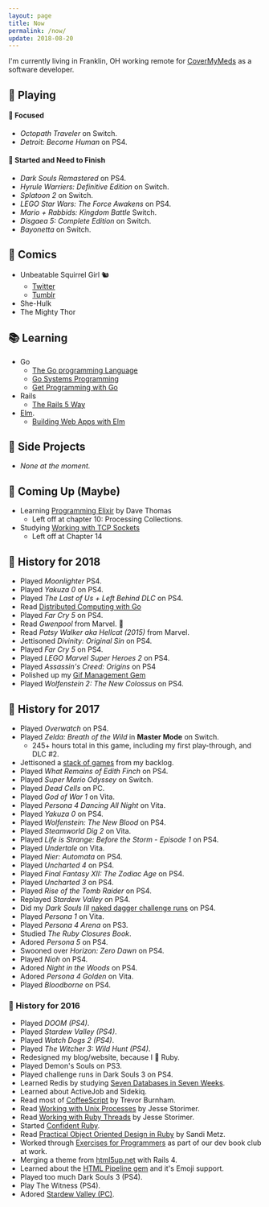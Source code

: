```yaml
---
layout: page
title: Now
permalink: /now/
update: 2018-08-20
---
```


I'm currently living in Franklin, OH working remote for [CoverMyMeds](http://covermymeds.com) as a software developer.

## :space_invader: Playing

#### :eyes: Focused

* _Octopath Traveler_ on Switch.
* _Detroit: Become Human_ on PS4.

#### :traffic_light: Started and Need to Finish

* _Dark Souls Remastered_ on PS4.
* _Hyrule Warriers: Definitive Edition_ on Switch.
* _Splatoon 2_ on Switch.
* _LEGO Star Wars: The Force Awakens_ on PS4.
* _Mario + Rabbids: Kingdom Battle_ Switch.
* _Disgaea 5: Complete Edition_ on Switch.
* _Bayonetta_ on Switch.

## :book: Comics

* Unbeatable Squirrel Girl 🐿️ 
  + [Twitter](https://twitter.com/unbeatablesg)
  + [Tumblr](https://unbeatablesquirrelgirl.tumblr.com/)
* She-Hulk
* The Mighty Thor

## :books: Learning

* Go
   * [The Go programming Language](http://www.gopl.io/)
   * [Go Systems Programming](https://github.com/trueheart78/book-notes/blob/master/go-systems-programming/README.md)
   * [Get Programming with Go](https://github.com/trueheart78/book-notes/blob/master/get-programming-with-go/README.md) 
* Rails
   * [The Rails 5 Way](https://github.com/trueheart78/book-notes/blob/master/the-rails-5-way/README.md)
* [Elm](http://elm-lang.org).
   * [Building Web Apps with Elm](https://github.com/trueheart78/book-notes/blob/master/building-web-apps-with-elm-course/README.md)

## :wrench: Side Projects

* _None at the moment._

## :calendar: Coming Up (Maybe)

* Learning [Programming Elixir](https://pragprog.com/book/elixir12/programming-elixir-1-2) by Dave Thomas
  * Left off at chapter 10: Processing Collections.
* Studying [Working with TCP Sockets](http://www.jstorimer.com/products/working-with-tcp-sockets)
  - Left off at Chapter 14

## :scroll: History for 2018

* Played _Moonlighter_ PS4.
* Played _Yakuza 0_ on PS4.
* Played _The Last of Us + Left Behind DLC_ on PS4.
* Read [Distributed Computing with Go](https://github.com/trueheart78/book-notes/blob/master/distributed-computing-with-go/README.md)
* Played _Far Cry 5_ on PS4.
* Read _Gwenpool_ from Marvel. :sparkling_heart:
* Read _Patsy Walker aka Hellcat (2015)_ from Marvel.
* Jettisoned _Divinity: Original Sin_ on PS4.
* Played _Far Cry 5_ on PS4.
* Played _LEGO Marvel Super Heroes 2_ on PS4.
* Played _Assassin's Creed: Origins_ on PS4
* Polished up my [Gif Management Gem](https://github.com/trueheart78/gifs)
* Played _Wolfenstein 2: The New Colossus_ on PS4.

## :scroll: History for 2017

* Played _Overwatch_ on PS4.
* Played _Zelda: Breath of the Wild_ in **Master Mode** on Switch.
  + 245+ hours total in this game, including my first play-through, and DLC #2.
* Jettisoned a [stack of games](/games#birthday-purge) from my backlog.
* Played _What Remains of Edith Finch_ on PS4.
* Played _Super Mario Odyssey_ on Switch.
* Played _Dead Cells_ on PC.
* Played _God of War 1_ on Vita.
* Played _Persona 4 Dancing All Night_ on Vita.
* Played _Yakuza 0_ on PS4.
* Played _Wolfenstein: The New Blood_ on PS4.
* Played _Steamworld Dig 2_ on Vita.
* Played _Life is Strange: Before the Storm - Episode 1_ on PS4.
* Played _Undertale_ on Vita.
* Played _Nier: Automata_ on PS4.
* Played _Uncharted 4_ on PS4.
* Played _Final Fantasy XII: The Zodiac Age_ on PS4.
* Played _Uncharted 3_ on PS4.
* Played _Rise of the Tomb Raider_ on PS4.
* Replayed _Stardew Valley_ on PS4.
* Did my _Dark Souls III_ [naked dagger challenge runs](/naked-dagger/) on PS4.
* Played _Persona 1_ on Vita.
* Played _Persona 4 Arena_ on PS3.
* Studied _The Ruby Closures Book_.
* Adored _Persona 5_ on PS4.
* Swooned over _Horizon: Zero Dawn_ on PS4.
* Played _Nioh_ on PS4.
* Adored _Night in the Woods_ on PS4.
* Adored _Persona 4 Golden_ on Vita.
* Played _Bloodborne_ on PS4.

### :scroll: History for 2016

* Played _DOOM (PS4)_.
* Played _Stardew Valley (PS4)_.
* Played _Watch Dogs 2 (PS4)_.
* Played _The Witcher 3: Wild Hunt (PS4)_.
* Redesigned my blog/website, because I :sparkling_heart: Ruby.
* Played Demon's Souls on PS3.
* Played challenge runs in Dark Souls 3 on PS4.
* Learned Redis by studying [Seven Databases in Seven Weeks](https://pragprog.com/book/rwdata/seven-databases-in-seven-weeks).
* Learned about ActiveJob and Sidekiq.
* Read most of [CoffeeScript](https://pragprog.com/book/tbcoffee2/coffeescript) by Trevor Burnham.
* Read [Working with Unix Processes](http://www.jstorimer.com/products/working-with-unix-processes) by Jesse Storimer.
* Read [Working with Ruby Threads](http://www.jstorimer.com/products/working-with-ruby-threads) by Jesse Storimer.
* Started [Confident Ruby](http://www.confidentruby.com/).
* Read [Practical Object Oriented Design in Ruby](http://www.poodr.com/) by Sandi Metz.
* Worked through [Exercises for Programmers](https://pragprog.com/book/bhwb/exercises-for-programmers) as part of our dev book club at work.
* Merging a theme from [html5up.net](http://html5up.net) with Rails 4.
* Learned about the [HTML Pipeline gem](https://rubygems.org/gems/html-pipeline) and it's Emoji support.
* Played too much Dark Souls 3 (PS4).
* Play The Witness (PS4).
* Adored [Stardew Valley (PC)](http://www.stardewvalley.net).
